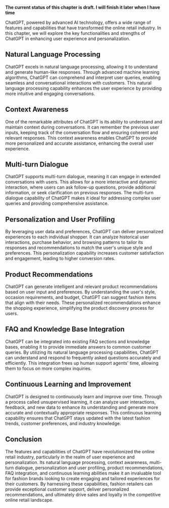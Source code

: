 **The current status of this chapter is draft. I will finish it later when I have time**

ChatGPT, powered by advanced AI technology, offers a wide range of features and capabilities that have transformed the online retail industry. In this chapter, we will explore the key functionalities and strengths of ChatGPT in enhancing user experience and personalization.

Natural Language Processing
---------------------------

ChatGPT excels in natural language processing, allowing it to understand and generate human-like responses. Through advanced machine learning algorithms, ChatGPT can comprehend and interpret user queries, enabling seamless and conversational interactions with customers. This natural language processing capability enhances the user experience by providing more intuitive and engaging conversations.

Context Awareness
-----------------

One of the remarkable attributes of ChatGPT is its ability to understand and maintain context during conversations. It can remember the previous user inputs, keeping track of the conversation flow and ensuring coherent and relevant responses. This context awareness enables ChatGPT to provide more personalized and accurate assistance, enhancing the overall user experience.

Multi-turn Dialogue
-------------------

ChatGPT supports multi-turn dialogue, meaning it can engage in extended conversations with users. This allows for a more interactive and dynamic interaction, where users can ask follow-up questions, provide additional information, or seek clarification on previous responses. The multi-turn dialogue capability of ChatGPT makes it ideal for addressing complex user queries and providing comprehensive assistance.

Personalization and User Profiling
----------------------------------

By leveraging user data and preferences, ChatGPT can deliver personalized experiences to each individual shopper. It can analyze historical user interactions, purchase behavior, and browsing patterns to tailor its responses and recommendations to match the user's unique style and preferences. This personalization capability increases customer satisfaction and engagement, leading to higher conversion rates.

Product Recommendations
-----------------------

ChatGPT can generate intelligent and relevant product recommendations based on user input and preferences. By understanding the user's style, occasion requirements, and budget, ChatGPT can suggest fashion items that align with their needs. These personalized recommendations enhance the shopping experience, simplifying the product discovery process for users.

FAQ and Knowledge Base Integration
----------------------------------

ChatGPT can be integrated into existing FAQ sections and knowledge bases, enabling it to provide immediate answers to common customer queries. By utilizing its natural language processing capabilities, ChatGPT can understand and respond to frequently asked questions accurately and efficiently. This integration frees up human support agents' time, allowing them to focus on more complex inquiries.

Continuous Learning and Improvement
-----------------------------------

ChatGPT is designed to continuously learn and improve over time. Through a process called unsupervised learning, it can analyze user interactions, feedback, and new data to enhance its understanding and generate more accurate and contextually appropriate responses. This continuous learning capability ensures that ChatGPT stays updated with the latest fashion trends, customer preferences, and industry knowledge.

Conclusion
----------

The features and capabilities of ChatGPT have revolutionized the online retail industry, particularly in the realm of user experience and personalization. Its natural language processing, context awareness, multi-turn dialogue, personalization and user profiling, product recommendations, FAQ integration, and continuous learning abilities make it an invaluable tool for fashion brands looking to create engaging and tailored experiences for their customers. By harnessing these capabilities, fashion retailers can provide exceptional customer support, deliver personalized recommendations, and ultimately drive sales and loyalty in the competitive online retail landscape.
